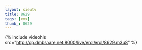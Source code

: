 ```yaml
--- 
layout: sieutv
title: 8629
tags: [xxx]
thumb_: 8629
---
```

{% include videohls src="http://cp.dmbshare.net:8000/live/erol/erol/8629.m3u8" %} 
